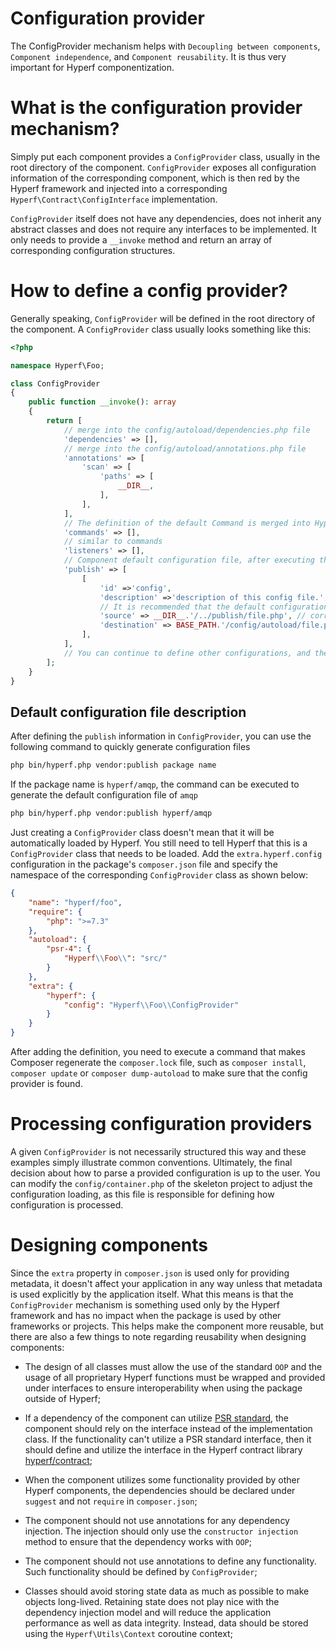 # Configuration provider

The ConfigProvider mechanism helps with `Decoupling between components`, `Component independence`, and `Component reusability`. It is thus very important for Hyperf componentization.

# What is the configuration provider mechanism?

Simply put each component provides a `ConfigProvider` class, usually in the root directory of the component. `ConfigProvider` exposes all configuration information of the corresponding component, which is then red by the Hyperf framework and injected into a corresponding `Hyperf\Contract\ConfigInterface` implementation.

`ConfigProvider` itself does not have any dependencies, does not inherit any abstract classes and does not require any interfaces to be implemented. It only needs to provide a `__invoke` method and return an array of corresponding configuration structures.

# How to define a config provider?

Generally speaking, `ConfigProvider` will be defined in the root directory of the component. A `ConfigProvider` class usually looks something like this:

```php
<?php

namespace Hyperf\Foo;

class ConfigProvider
{
    public function __invoke(): array
    {
        return [
            // merge into the config/autoload/dependencies.php file
            'dependencies' => [],
            // merge into the config/autoload/annotations.php file
            'annotations' => [
                'scan' => [
                    'paths' => [
                        __DIR__,
                    ],
                ],
            ],
            // The definition of the default Command is merged into Hyperf\Contract\ConfigInterface. Another way of understanding is that it corresponds to config/autoload/commands.php
            'commands' => [],
            // similar to commands
            'listeners' => [],
            // Component default configuration file, after executing the command the file corresponding to source will be copied to the corresponding to destination
            'publish' => [
                [
                    'id' =>'config',
                    'description' =>'description of this config file.', // description
                    // It is recommended that the default configuration be placed in the publish folder, the file name is the same as the component name
                    'source' => __DIR__.'/../publish/file.php', // corresponding configuration file path
                    'destination' => BASE_PATH.'/config/autoload/file.php', // copy the file under this path
                ],
            ],
            // You can continue to define other configurations, and they will eventually be merged into the configuration memory corresponding to ConfigInterface
        ];
    }
}
```

## Default configuration file description

After defining the `publish` information in `ConfigProvider`, you can use the following command to quickly generate configuration files

```bash
php bin/hyperf.php vendor:publish package name
```

If the package name is `hyperf/amqp`, the command can be executed to generate the default configuration file of `amqp`
```bash
php bin/hyperf.php vendor:publish hyperf/amqp
```

Just creating a `ConfigProvider` class doesn't mean that it will be automatically loaded by Hyperf. You still need to tell Hyperf that this is a `ConfigProvider` class that needs to be loaded. Add the `extra.hyperf.config` configuration in the package's `composer.json` file and specify the namespace of the corresponding `ConfigProvider` class as shown below:

```json
{
    "name": "hyperf/foo",
    "require": {
        "php": ">=7.3"
    },
    "autoload": {
        "psr-4": {
            "Hyperf\\Foo\\": "src/"
        }
    },
    "extra": {
        "hyperf": {
            "config": "Hyperf\\Foo\\ConfigProvider"
        }
    }
}
```

After adding the definition, you need to execute a command that makes Composer regenerate the `composer.lock` file, such as `composer install`, `composer update` or `composer dump-autoload` to make sure that the config provider is found.

# Processing configuration providers

A given `ConfigProvider` is not necessarily structured this way and these examples simply illustrate common conventions. Ultimately, the final decision about how to parse a provided configuration is up to the user. You can modify the `config/container.php` of the skeleton project to adjust the configuration loading, as this file is responsible for defining how configuration is processed.

# Designing components

Since the `extra` property in `composer.json` is used only for providing metadata, it doesn't affect your application in any way unless that metadata is used explicitly by the application itself. What this means is that the `ConfigProvider` mechanism is something used only by the Hyperf framework and has no impact when the package is used by other frameworks or projects. This helps make the component more reusable, but there are also a few things to note regarding reusability when designing components:

- The design of all classes must allow the use of the standard `OOP` and the usage of all proprietary Hyperf functions must be wrapped and provided under interfaces to ensure interoperability when using the package outside of Hyperf;

- If a dependency of the component can utilize [PSR standard](https://www.php-fig.org/psr), the component should rely on the interface instead of the implementation class. If the functionality can't utilize a PSR standard interface, then it should define and utilize the interface in the Hyperf contract library [hyperf/contract](https://github.com/hyperf/contract);

- When the component utilizes some functionality provided by other Hyperf components, the dependencies should be declared under `suggest` and not `require` in `composer.json`;

- The component should not use annotations for any dependency injection. The injection should only use the `constructor injection` method to ensure that the dependency works with `OOP`;

- The component should not use annotations to define any functionality. Such functionality should be defined by `ConfigProvider`;

- Classes should avoid storing state data as much as possible to make objects long-lived. Retaining state does not play nice with the dependency injection model and will reduce the application performance as well as data integrity. Instead, data should be stored using the `Hyperf\Utils\Context` coroutine context;
